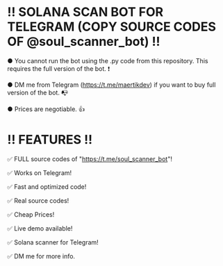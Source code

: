 # ‼ SOLANA SCAN BOT FOR TELEGRAM (COPY SOURCE CODES OF @soul_scanner_bot) ‼
● You cannot run the bot using the .py code from this repository. This requires the full version of the bot. ❗

● DM me from Telegram (https://t.me/maertikdev) if you want to buy full version of the bot. 📭

● Prices are negotiable. 👍
# !! FEATURES !!
✅ FULL source codes of "https://t.me/soul_scanner_bot"!

✅ Works on Telegram!

✅ Fast and optimized code!

✅ Real source codes!

✅ Cheap Prices!

✅ Live demo available!

✅ Solana scanner for Telegram!

✅ DM me for more info.
